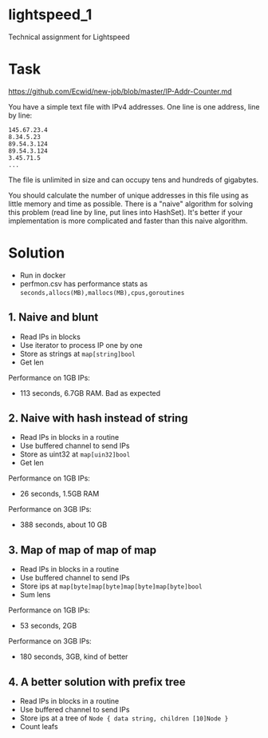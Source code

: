 # lightspeed_1

Technical assignment for Lightspeed

# Task

<https://github.com/Ecwid/new-job/blob/master/IP-Addr-Counter.md>

You have a simple text file with IPv4 addresses. One line is one address, line by line:

```
145.67.23.4
8.34.5.23
89.54.3.124
89.54.3.124
3.45.71.5
...
```

The file is unlimited in size and can occupy tens and hundreds of gigabytes.

You should calculate the number of unique addresses in this file using as
little memory and time as possible. There is a "naive" algorithm for solving
this problem (read line by line, put lines into HashSet). It's better if your
implementation is more complicated and faster than this naive algorithm.

# Solution

- Run in docker
- perfmon.csv has performance stats as `seconds,allocs(MB),mallocs(MB),cpus,goroutines`

## 1. Naive and blunt

- Read IPs in blocks
- Use iterator to process IP one by one
- Store as strings at `map[string]bool`
- Get len

Performance on 1GB IPs:

- 113 seconds, 6.7GB RAM. Bad as expected

## 2. Naive with hash instead of string

- Read IPs in blocks in a routine
- Use buffered channel to send IPs
- Store as uint32 at `map[uin32]bool`
- Get len

Performance on 1GB IPs:

- 26 seconds, 1.5GB RAM

Performance on 3GB IPs:

- 388 seconds, about 10 GB

## 3. Map of map of map of map

- Read IPs in blocks in a routine
- Use buffered channel to send IPs
- Store ips at `map[byte]map[byte]map[byte]map[byte]bool`
- Sum lens

Performance on 1GB IPs:

- 53 seconds, 2GB

 Performance on 3GB IPs:

- 180 seconds, 3GB, kind of better

## 4. A better solution with prefix tree

- Read IPs in blocks in a routine
- Use buffered channel to send IPs
- Store ips at a tree of `Node { data string, children [10]Node }`
- Count leafs
